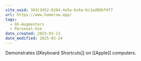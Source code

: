 ```yaml
---
site_uuid: 363c3d52-6284-4e5a-bc6a-bc1ad88bf4f7
url: https://www.homerow.app/
tags:
  - OS-Augmenters
  - Personal-Use
date_created: 2025-03-13
date_modified: 2025-03-24
---
```



Demonstrates [[Keyboard Shortcuts]] on [[Apple]] computers.

